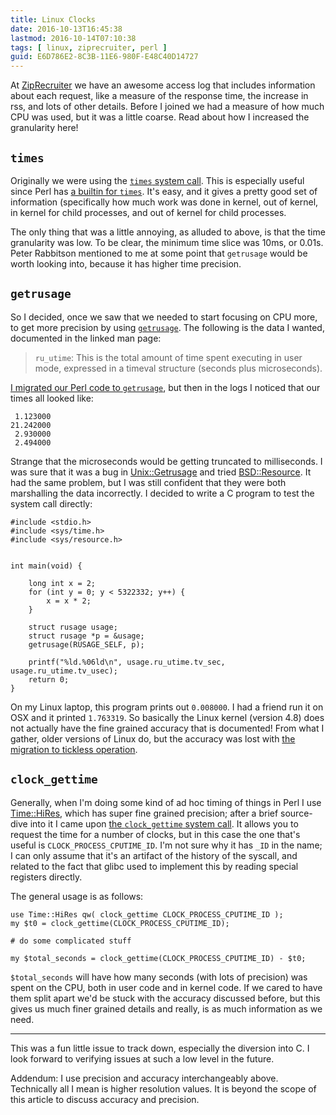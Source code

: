 ```yaml
---
title: Linux Clocks
date: 2016-10-13T16:45:38
lastmod: 2016-10-14T07:10:38
tags: [ linux, ziprecruiter, perl ]
guid: E6D786E2-8C3B-11E6-980F-E48C40D14727
---
```

At [ZipRecruiter](https://web.archive.org/web/20190330183125/https://www.ziprecruiter.com/hiring/technology) we have an
awesome access log that includes information about each request, like a measure
of the response time, the increase in rss, and lots of other details.  Before I
joined we had a measure of how much CPU was used, but it was a little coarse.
Read about how I increased the granularity here!

<!--more-->

## `times`

Originally we were using the [`times` system
call](https://linux.die.net/man/2/times).  This is especially useful since Perl
has [a builtin for `times`](http://perldoc.perl.org/functions/times.html).  It's
easy, and it gives a pretty good set of information (specifically how much work
was done in kernel, out of kernel, in kernel for child processes, and out of
kernel for child processes.

The only thing that was a little annoying, as alluded to above, is that the time
granularity was low.  To be clear, the minimum time slice was 10ms, or 0.01s.
Peter Rabbitson mentioned to me at some point that `getrusage` would be worth
looking into, because it has higher time precision.

## `getrusage`

So I decided, once we saw that we needed to start focusing on CPU more, to get
more precision by using [`getrusage`](https://linux.die.net/man/2/getrusage).
The following is the data I wanted, documented in the linked man page:

> `ru_utime`: This is the total amount of time spent executing in user mode,
> expressed in a timeval structure (seconds plus microseconds).

[I migrated our Perl code to
`getrusage`](https://github.com/frioux/Plack-Middleware-ProcessTimes/commit/f070050d42be06af6d52071f1584c04af1f77c8a),
but then in the logs I noticed that our times all looked like:

```
 1.123000
21.242000
 2.930000
 2.494000
```

Strange that the microseconds would be getting truncated to milliseconds.  I was
sure that it was a bug in
[Unix::Getrusage](https://metacpan.org/pod/Unix::Getrusage) and tried
[BSD::Resource](https://metacpan.org/pod/BSD::Resource).  It had the same
problem, but I was still confident that they were both marshalling the data
incorrectly.  I decided to write a C program to test the system call directly:

```
#include <stdio.h>
#include <sys/time.h>
#include <sys/resource.h>


int main(void) {

    long int x = 2;
    for (int y = 0; y < 5322332; y++) {
        x = x * 2;
    }

    struct rusage usage;
    struct rusage *p = &usage;
    getrusage(RUSAGE_SELF, p);

    printf("%ld.%06ld\n", usage.ru_utime.tv_sec, usage.ru_utime.tv_usec);
    return 0;
}
```

On my Linux laptop, this program prints out `0.008000`.  I had a friend run it
on OSX and it printed `1.763319`.  So basically the Linux kernel (version 4.8)
does not actually have the fine grained accuracy that is documented!  From what
I gather, older versions of Linux do, but the accuracy was lost with [the
migration to tickless operation](https://lwn.net/Articles/549580/).

## `clock_gettime`

Generally, when I'm doing some kind of ad hoc timing of things in Perl I use
[Time::HiRes](https://metacpan.org/pod/Time::HiRes), which has super fine
grained precision; after a brief source-dive into it I came upon [the
`clock_gettime` system call](https://linux.die.net/man/3/clock_gettime).  It
allows you to request the time for a number of clocks, but in this case the one
that's useful is `CLOCK_PROCESS_CPUTIME_ID`.  I'm not sure why it has `_ID` in
the name; I can only assume that it's an artifact of the history of the syscall,
and related to the fact that glibc used to implement this by reading special
registers directly.

The general usage is as follows:

```
use Time::HiRes qw( clock_gettime CLOCK_PROCESS_CPUTIME_ID );
my $t0 = clock_gettime(CLOCK_PROCESS_CPUTIME_ID);

# do some complicated stuff

my $total_seconds = clock_gettime(CLOCK_PROCESS_CPUTIME_ID) - $t0;
```

`$total_seconds` will have how many seconds (with lots of precision) was spent
on the CPU, both in user code and in kernel code.  If we cared to have them
split apart we'd be stuck with the accuracy discussed before, but this gives us
much finer grained details and really, is as much information as we need.

---

This was a fun little issue to track down, especially the diversion into C.  I
look forward to verifying issues at such a low level in the future.

Addendum: I use precision and accuracy interchangeably above.  Technically all I
mean is higher resolution values.  It is beyond the scope of this article to
discuss accuracy and precision.
